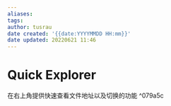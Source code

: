 ```yaml
---
aliases: 
tags:
author: tusrau
date created: '{{date:YYYYMMDD HH:mm}}'
date updated: 20220621 11:46
---
```


# Quick Explorer

在右上角提供快速查看文件地址以及切换的功能 ^079a5c
